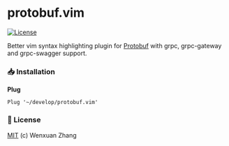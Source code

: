 # protobuf.vim

[![License](https://img.shields.io/badge/License-MIT-brightgreen.svg)](https://wfxr.mit-license.org/2020)

Better vim syntax highlighting plugin for [Protobuf](https://github.com/protocolbuffers/protobuf) with grpc, grpc-gateway and grpc-swagger support.

### 📥 Installation

**Plug**

```vim
Plug '~/develop/protobuf.vim'
```

### 📃 License

[MIT](https://wfxr.mit-license.org/2020) (c) Wenxuan Zhang
